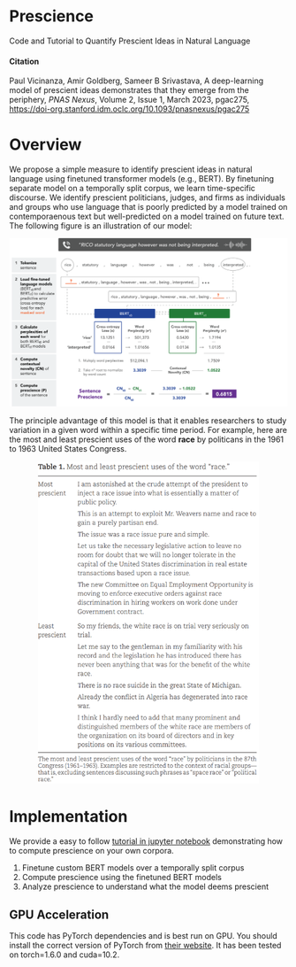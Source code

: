 # Prescience
Code and Tutorial to Quantify Prescient Ideas in Natural Language

#### Citation
Paul Vicinanza, Amir Goldberg, Sameer B Srivastava, A deep-learning model of prescient ideas demonstrates that they emerge from the periphery, *PNAS Nexus*, Volume 2, Issue 1, March 2023, pgac275, https://doi-org.stanford.idm.oclc.org/10.1093/pnasnexus/pgac275

# Overview 

We propose a simple measure to identify prescient ideas in natural language using finetuned transformer models (e.g., BERT). By finetuning separate model on a temporally split corpus, we learn time-specific discourse. We identify prescient politicians, judges, and firms as individuals and groups who use language that is poorly predicted by a model trained on contemporaenous text but well-predicted on a model trained on future text. The following figure is an illustration of our model:

<p align="center">
<img src="./figures/bert_figure.PNG" width="800">
 </p>

The principle advantage of this model is that it enables researchers to study variation in a given word within a specific time period. For example, here are the most and least prescient uses of the word **race** by politicans in the 1961 to 1963 United States Congress.

<p align="center">
  <img src="./figures/race_table.PNG" width="400">
</p>


# Implementation

We provide a easy to follow [tutorial in jupyter notebook](./src/prescience_notebook_example.ipynb) demonstrating how to compute prescience on your own corpora. 

1. Finetune custom BERT models over a temporally split corpus
2. Compute prescience using the finetuned BERT models
3. Analyze prescience to understand what the model deems prescient

## GPU Acceleration

This code has PyTorch dependencies and is best run on GPU. You should install the correct version of PyTorch from [their website](https://pytorch.org/get-started/locally/). It has been tested on torch=1.6.0 and cuda=10.2.
